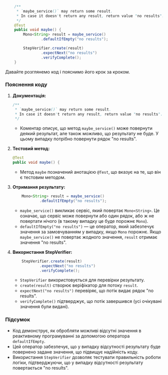 ```java

    /**
     * `maybe_service()` may return some result.
     * In case it doesn't return any result, return value "no results".
     */
    @Test
    public void maybe() {
        Mono<String> result = maybe_service()
                .defaultIfEmpty("no results");

        StepVerifier.create(result)
                .expectNext("no results")
                .verifyComplete();
    }
```
Давайте розглянемо код і пояснимо його крок за кроком.

### Пояснення коду

1. **Документація:**
   ```java
   /**
    * `maybe_service()` may return some result.
    * In case it doesn't return any result, return value "no results".
    */
   ```
    - Коментар описує, що метод `maybe_service()` може повернути деякий результат, але також можливо, що результату не буде. У цьому випадку потрібно повернути рядок "no results".

2. **Тестовий метод:**
   ```java
   @Test
   public void maybe() {
   ```
    - Метод `maybe` позначений анотацією `@Test`, що вказує на те, що він є тестовим методом.

3. **Отримання результату:**
   ```java
       Mono<String> result = maybe_service()
               .defaultIfEmpty("no results");
   ```
    - `maybe_service()` викликає сервіс, який повертає `Mono<String>`. Це означає, що сервіс може повернути або один рядок, або ж не повертати нічого (в такому випадку це буде порожнє `Mono`).
    - `defaultIfEmpty("no results")` — це оператор, який забезпечує значення за замовчуванням у випадку, якщо `Mono` порожнє. Якщо `maybe_service()` не повертає жодного значення, `result` отримає значення "no results".

4. **Використання StepVerifier:**
   ```java
       StepVerifier.create(result)
               .expectNext("no results")
               .verifyComplete();
   ```
    - `StepVerifier` використовується для перевірки результату.
    - `create(result)` створює веріфікатор для потоку `result`.
    - `expectNext("no results")` перевіряє, що потік видає рядок "no results".
    - `verifyComplete()` підтверджує, що потік завершився (усі очікувані значення були видані).

### Підсумок

- Код демонструє, як обробляти можливі відсутні значення в реактивному програмуванні за допомогою оператора `defaultIfEmpty`.
- Цей оператор забезпечує, що у випадку відсутності результату буде повернено задане значення, що підвищує надійність коду.
- Використання `StepVerifier` дозволяє тестувати правильність роботи логіки, підтверджуючи, що у випадку відсутності результату повертається "no results".